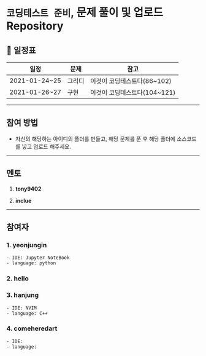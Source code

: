 #  `코딩테스트 준비`, 문제 풀이 및 업로드 Repository




## 📅 일정표 

|일정      |     문제| 참고 |
|--------|----------|-----|
|2021-01-24~25|그리디|이것이 코딩테스트다(86~102)|
|2021-01-26~27|구현|이것이 코딩테스트다(104~121)|


---

## 참여 방법
- 자신의 해당하는 아이디의 폴더를 만들고, 해당 문제를 푼 후 해당 폴더에 소스코드를 넣고 업로드 해주세요.

---
## 멘토

1. **tony9402**

2. **inclue**


---
## 참여자

### 1. yeonjungin 
    - IDE: Jupyter NoteBook
    - language: python


### 2. hello


### 3. hanjung 
    - IDE: NVIM
    - language: C++

### 4. comeheredart
    - IDE:
    - language:

